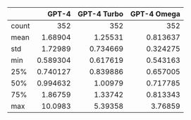 |       |      GPT-4 |   GPT-4 Turbo |   GPT-4 Omega |
|:------|-----------:|--------------:|--------------:|
| count | 352        |    352        |    352        |
| mean  |   1.68904  |      1.25531  |      0.813637 |
| std   |   1.72989  |      0.734669 |      0.324275 |
| min   |   0.589304 |      0.617619 |      0.543163 |
| 25%   |   0.740127 |      0.839886 |      0.657005 |
| 50%   |   0.994632 |      1.00979  |      0.717785 |
| 75%   |   1.86759  |      1.33742  |      0.813343 |
| max   |  10.0983   |      5.39358  |      3.76859  |